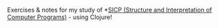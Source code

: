 Exercises & notes for my study of *[SICP (Structure and Interpretation of Computer Programs)](http://mitpress.mit.edu/sicp/) - using Clojure!
